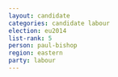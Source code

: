 ```yaml
---
layout: candidate
categories: candidate labour
election: eu2014
list-rank: 5
person: paul-bishop
region: eastern
party: labour
---
```


